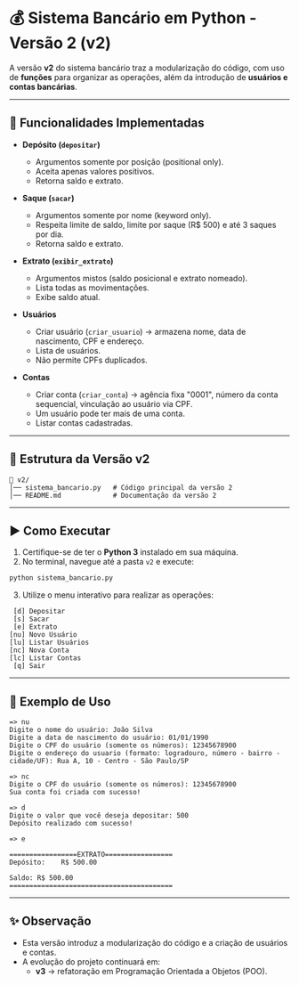 # 💰 Sistema Bancário em Python - Versão 2 (v2)

A versão **v2** do sistema bancário traz a modularização do código, com uso de **funções** para organizar as operações, além da introdução de **usuários e contas bancárias**.  

---

## 📌 Funcionalidades Implementadas

- **Depósito (`depositar`)**
  - Argumentos somente por posição (positional only).
  - Aceita apenas valores positivos.
  - Retorna saldo e extrato.

- **Saque (`sacar`)**
  - Argumentos somente por nome (keyword only).
  - Respeita limite de saldo, limite por saque (R$ 500) e até 3 saques por dia.
  - Retorna saldo e extrato.

- **Extrato (`exibir_extrato`)**
  - Argumentos mistos (saldo posicional e extrato nomeado).
  - Lista todas as movimentações.
  - Exibe saldo atual.

- **Usuários**
  - Criar usuário (`criar_usuario`) → armazena nome, data de nascimento, CPF e endereço.
  - Lista de usuários.
  - Não permite CPFs duplicados.

- **Contas**
  - Criar conta (`criar_conta`) → agência fixa "0001", número da conta sequencial, vinculação ao usuário via CPF.
  - Um usuário pode ter mais de uma conta.
  - Listar contas cadastradas.

---

## 📂 Estrutura da Versão v2

```
📁 v2/
│── sistema_bancario.py   # Código principal da versão 2
│── README.md             # Documentação da versão 2
```

---

## ▶️ Como Executar

1. Certifique-se de ter o **Python 3** instalado em sua máquina.
2. No terminal, navegue até a pasta `v2` e execute:

```bash
python sistema_bancario.py
```

3. Utilize o menu interativo para realizar as operações:

```
 [d] Depositar
 [s] Sacar
 [e] Extrato
[nu] Novo Usuário
[lu] Listar Usuários
[nc] Nova Conta
[lc] Listar Contas
 [q] Sair
```

---

## 📖 Exemplo de Uso

```
=> nu
Digite o nome do usuário: João Silva
Digite a data de nascimento do usuário: 01/01/1990
Digite o CPF do usuário (somente os números): 12345678900
Digite o endereço do usuario (formato: logradouro, número - bairro - cidade/UF): Rua A, 10 - Centro - São Paulo/SP

=> nc
Digite o CPF do usuário (somente os números): 12345678900
Sua conta foi criada com sucesso!

=> d
Digite o valor que você deseja depositar: 500
Depósito realizado com sucesso!

=> e

=================EXTRATO=================
Depósito:    R$ 500.00

Saldo: R$ 500.00
=========================================
```

---

## ✨ Observação

- Esta versão introduz a modularização do código e a criação de usuários e contas.
- A evolução do projeto continuará em:
  - **v3** → refatoração em Programação Orientada a Objetos (POO).  
